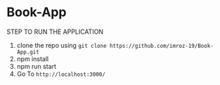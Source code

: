# Book-App
STEP TO RUN THE APPLICATION

1. clone the repo using `git clone https://github.com/imroz-19/Book-App.git` 
2. npm install
3. npm run start
4. Go To `http://localhost:3000/`
